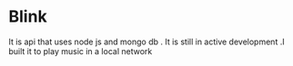 # Blink
It is api that uses node js and mongo db . It is still in active development .I built it to play music in a local network

